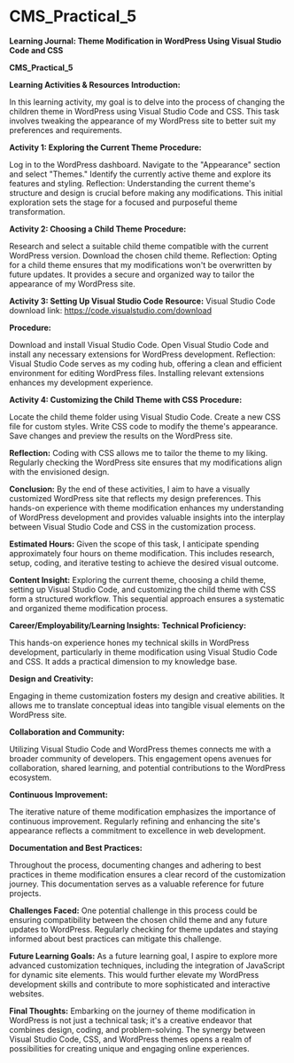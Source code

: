 # CMS_Practical_5

**Learning Journal: Theme Modification in WordPress Using Visual Studio Code and CSS**

**CMS_Practical_5**

**Learning Activities & Resources**
**Introduction:**

In this learning activity, my goal is to delve into the process of changing the children theme in WordPress using Visual Studio Code and CSS. This task involves tweaking the appearance of my WordPress site to better suit my preferences and requirements.

**Activity 1: Exploring the Current Theme**
**Procedure:**

Log in to the WordPress dashboard.
Navigate to the "Appearance" section and select "Themes."
Identify the currently active theme and explore its features and styling.
Reflection:
Understanding the current theme's structure and design is crucial before making any modifications. This initial exploration sets the stage for a focused and purposeful theme transformation.

**Activity 2: Choosing a Child Theme**
**Procedure:**

Research and select a suitable child theme compatible with the current WordPress version.
Download the chosen child theme.
Reflection:
Opting for a child theme ensures that my modifications won't be overwritten by future updates. It provides a secure and organized way to tailor the appearance of my WordPress site.

**Activity 3: Setting Up Visual Studio Code**
**Resource:**
Visual Studio Code download link: https://code.visualstudio.com/download

**Procedure:**

Download and install Visual Studio Code.
Open Visual Studio Code and install any necessary extensions for WordPress development.
Reflection:
Visual Studio Code serves as my coding hub, offering a clean and efficient environment for editing WordPress files. Installing relevant extensions enhances my development experience.

**Activity 4: Customizing the Child Theme with CSS**
**Procedure:**

Locate the child theme folder using Visual Studio Code.
Create a new CSS file for custom styles.
Write CSS code to modify the theme's appearance.
Save changes and preview the results on the WordPress site.

**Reflection:**
Coding with CSS allows me to tailor the theme to my liking. Regularly checking the WordPress site ensures that my modifications align with the envisioned design.

**Conclusion:**
By the end of these activities, I aim to have a visually customized WordPress site that reflects my design preferences. This hands-on experience with theme modification enhances my understanding of WordPress development and provides valuable insights into the interplay between Visual Studio Code and CSS in the customization process.

**Estimated Hours:**
Given the scope of this task, I anticipate spending approximately four hours on theme modification. This includes research, setup, coding, and iterative testing to achieve the desired visual outcome.

**Content Insight:**
Exploring the current theme, choosing a child theme, setting up Visual Studio Code, and customizing the child theme with CSS form a structured workflow. This sequential approach ensures a systematic and organized theme modification process.

**Career/Employability/Learning Insights:**
**Technical Proficiency:**

This hands-on experience hones my technical skills in WordPress development, particularly in theme modification using Visual Studio Code and CSS. It adds a practical dimension to my knowledge base.

**Design and Creativity:**

Engaging in theme customization fosters my design and creative abilities. It allows me to translate conceptual ideas into tangible visual elements on the WordPress site.

**Collaboration and Community:**

Utilizing Visual Studio Code and WordPress themes connects me with a broader community of developers. This engagement opens avenues for collaboration, shared learning, and potential contributions to the WordPress ecosystem.

**Continuous Improvement:**

The iterative nature of theme modification emphasizes the importance of continuous improvement. Regularly refining and enhancing the site's appearance reflects a commitment to excellence in web development.

**Documentation and Best Practices:**

Throughout the process, documenting changes and adhering to best practices in theme modification ensures a clear record of the customization journey. This documentation serves as a valuable reference for future projects.

**Challenges Faced:**
One potential challenge in this process could be ensuring compatibility between the chosen child theme and any future updates to WordPress. Regularly checking for theme updates and staying informed about best practices can mitigate this challenge.

**Future Learning Goals:**
As a future learning goal, I aspire to explore more advanced customization techniques, including the integration of JavaScript for dynamic site elements. This would further elevate my WordPress development skills and contribute to more sophisticated and interactive websites.

**Final Thoughts:**
Embarking on the journey of theme modification in WordPress is not just a technical task; it's a creative endeavor that combines design, coding, and problem-solving. The synergy between Visual Studio Code, CSS, and WordPress themes opens a realm of possibilities for creating unique and engaging online experiences.
